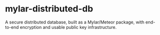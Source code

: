 mylar-distributed-db
====================

A secure distributed database, built as a Mylar/Meteor package, with end-to-end encryption and usable public key infrastructure.
